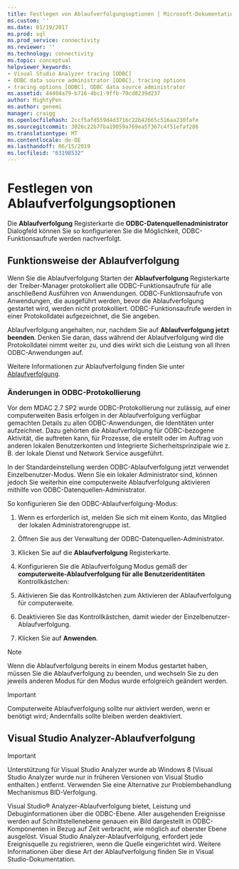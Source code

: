 ```yaml
---
title: Festlegen von Ablaufverfolgungsoptionen | Microsoft-Dokumentation
ms.custom: ''
ms.date: 01/19/2017
ms.prod: sql
ms.prod_service: connectivity
ms.reviewer: ''
ms.technology: connectivity
ms.topic: conceptual
helpviewer_keywords:
- Visual Studio Analyzer tracing [ODBC]
- ODBC data source administrator [ODBC], tracing options
- tracing options [ODBC], ODBC data source administrator
ms.assetid: 44404a79-b716-4bc1-9ffb-70cd8239d237
author: MightyPen
ms.author: genemi
manager: craigg
ms.openlocfilehash: 2ccf5afd559d4d3716c22b42665c516aa230fafe
ms.sourcegitcommit: 3026c22b7fba19059a769ea5f367c4f51efaf286
ms.translationtype: MT
ms.contentlocale: de-DE
ms.lasthandoff: 06/15/2019
ms.locfileid: "63198532"
---
```

# <a name="setting-tracing-options"></a>Festlegen von Ablaufverfolgungsoptionen
Die **Ablaufverfolgung** Registerkarte die **ODBC-Datenquellenadministrator** Dialogfeld können Sie so konfigurieren Sie die Möglichkeit, ODBC-Funktionsaufrufe werden nachverfolgt.  
  
## <a name="how-tracing-works"></a>Funktionsweise der Ablaufverfolgung  
 Wenn Sie die Ablaufverfolgung Starten der **Ablaufverfolgung** Registerkarte der Treiber-Manager protokolliert alle ODBC-Funktionsaufrufe für alle anschließend Ausführen von Anwendungen. ODBC-Funktionsaufrufe von Anwendungen, die ausgeführt werden, bevor die Ablaufverfolgung gestartet wird, werden nicht protokolliert. ODBC-Funktionsaufrufe werden in einer Protokolldatei aufgezeichnet, die Sie angeben.  
  
 Ablaufverfolgung angehalten, nur, nachdem Sie auf **Ablaufverfolgung jetzt beenden**. Denken Sie daran, dass während der Ablaufverfolgung wird die Protokolldatei nimmt weiter zu, und dies wirkt sich die Leistung von all Ihren ODBC-Anwendungen auf.  
  
 Weitere Informationen zur Ablaufverfolgung finden Sie unter [Ablaufverfolgung](../../odbc/reference/develop-app/tracing.md).  
  
### <a name="changes-in-odbc-tracing"></a>Änderungen in ODBC-Protokollierung  
 Vor dem MDAC 2.7 SP2 wurde ODBC-Protokollierung nur zulässig, auf einer computerweiten Basis erfolgen in der Ablaufverfolgung verfügbar gemachten Details zu allen ODBC-Anwendungen, die Identitäten unter aufzeichnet. Dazu gehörten die Ablaufverfolgung für ODBC-bezogene Aktivität, die auftreten kann, für Prozesse, die erstellt oder im Auftrag von anderen lokalen Benutzerkonten und Integrierte Sicherheitsprinzipale wie z. B. der lokale Dienst und Network Service ausgeführt.  
  
 In der Standardeinstellung werden ODBC-Ablaufverfolgung jetzt verwendet Einzelbenutzer-Modus. Wenn Sie ein lokaler Administrator sind, können jedoch Sie weiterhin eine computerweite Ablaufverfolgung aktivieren mithilfe von ODBC-Datenquellen-Administrator.  
  
 So konfigurieren Sie den ODBC-Ablaufverfolgung-Modus:  
  
1.  Wenn es erforderlich ist, melden Sie sich mit einem Konto, das Mitglied der lokalen Administratorengruppe ist.  
  
2.  Öffnen Sie aus der Verwaltung der ODBC-Datenquellen-Administrator.  
  
3.  Klicken Sie auf die **Ablaufverfolgung** Registerkarte.  
  
4.  Konfigurieren Sie die Ablaufverfolgung Modus gemäß der **computerweite-Ablaufverfolgung für alle Benutzeridentitäten** Kontrollkästchen:  
  
5.  Aktivieren Sie das Kontrollkästchen zum Aktivieren der Ablaufverfolgung für computerweite.  
  
6.  Deaktivieren Sie das Kontrollkästchen, damit wieder der Einzelbenutzer-Ablaufverfolgung.  
  
7.  Klicken Sie auf **Anwenden**.  
  
> [!NOTE]  
>  Wenn die Ablaufverfolgung bereits in einem Modus gestartet haben, müssen Sie die Ablaufverfolgung zu beenden, und wechseln Sie zu den jeweils anderen Modus für den Modus wurde erfolgreich geändert werden.  
  
> [!IMPORTANT]  
>  Computerweite Ablaufverfolgung sollte nur aktiviert werden, wenn er benötigt wird; Andernfalls sollte bleiben werden deaktiviert.  
  
## <a name="visual-studio-analyzer-tracing"></a>Visual Studio Analyzer-Ablaufverfolgung  
  
> [!IMPORTANT]  
>  Unterstützung für Visual Studio Analyzer wurde ab Windows 8 (Visual Studio Analyzer wurde nur in früheren Versionen von Visual Studio enthalten.) entfernt. Verwenden Sie eine Alternative zur Problembehandlung Mechanismus BID-Verfolgung.  
  
 Visual Studio® Analyzer-Ablaufverfolgung bietet, Leistung und Debuginformationen über die ODBC-Ebene. Aller ausgehenden Ereignisse werden auf Schnittstellenebene genauen ein Bild dargestellt in ODBC-Komponenten in Bezug auf Zeit verbracht, wie möglich auf oberster Ebene ausgelöst. Visual Studio Analyzer-Ablaufverfolgung, erfordert jede Ereignisquelle zu registrieren, wenn die Quelle eingerichtet wird. Weitere Informationen über diese Art der Ablaufverfolgung finden Sie in Visual Studio-Dokumentation.
